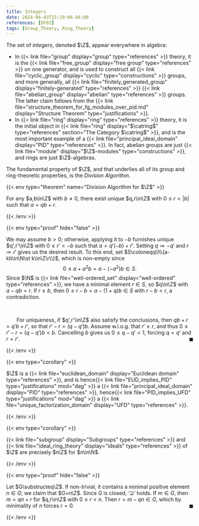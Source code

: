 ```yaml
---
title: Integers
date: 2024-06-03T15:19:04-04:00
references: [DF03]
tags: [Group_Theory, Ring_Theory]
---
```


The set of *integers*, denoted $\Z$, appear everywhere in algebra:
* In {{< link file="group" display="group" type="references" >}} theory, it is the {{< link file="free_group" display="free group" type="references" >}} on one generator, and is used to construct all {{< link file="cyclic_group" display="cyclic" type="constructions" >}} groups, and more generally, all {{< link file="finitely_generated_group" display="finitely-generated" type="references" >}} {{< link file="abelian_group" display="abelian" type="references" >}} groups. The latter claim follows from the {{< link file="structure_theorem_for_fg_modules_over_pid.md" display="Structure Theorem" type="justifications" >}}.
* In {{< link file="ring" display="ring" type="references" >}} theory, it is the initial object in {{< link file="ring" display="$\catring$" type="references" section="The Category $\catring$" >}}, and is the most important example of a {{< link file="principal_ideal_domain" display="PID" type="references" >}}. In fact, abelian groups are just {{< link file="module" display="$\Z$-modules" type="constructions" >}}, and rings are just $\Z$-algebras.

The fundamental property of $\Z$, and that underlies all of its group and ring-theoretic properties, is the *Division Algorithm*.

{{< env type="theorem" name="Division Algorithm for $\Z$" >}}

For any $a,b\in\Z$ with $b\neq0$, there exist unique $q,r\in\Z$ with $0\leq r<|b|$ such that $a=qb+r$.

{{< /env >}}

{{< env type="proof" hide="false" >}}

We may assume $b>0$; otherwise, applying it to $-b$ furnishes unique $q',r'\in\Z$ with $0\leq r'<-b$ such that $a=q'(-b)+r'$. Setting $q\coloneqq-q'$ and $r\coloneqq r'$ gives us the desired result. To this end, set $S\coloneqq\l\\{a-kb\in\N\st k\in\Z\r\\}$, which is non-empty since
$$\begin{equation}
    0\leq a+a^2b=a-(-a^2)b\in S.
\end{equation}$$
Since $\N$ is {{< link file="well-ordered_set" display="well-ordered" type="references" >}}, we have a minimal element $r\in S$, so $q\in\Z$ with $a-qb=r$. If $r\geq b$, then $0\leq r-b=a-(1+q)b\in S$ with $r-b<r$, a contradiction.

<br>

&emsp;&emsp;For uniqueness, if $q',r'\in\Z$ also satisfy the conclusions, then $qb+r=q'b+r'$, so that $r'-r=(q-q')b$. Assume w.l.o.g. that $r'\geq r$, and thus $0\leq r'-r=(q-q')b<b$. Cancelling $b$ gives us $0\leq q-q'<1$, forcing $q=q'$ and $r=r'$.<span style="float:right;">$\blacksquare$</span>

{{< /env >}}

{{< env type="corollary" >}}

$\Z$ is a {{< link file="euclidean_domain" display="Euclidean domain" type="references" >}}, and is hence{{< link file="EUD_implies_PID" type="justifications" mod="dag" >}} a {{< link file="principal_ideal_domain" display="PID" type="references" >}}, hence{{< link file="PID_implies_UFD" type="justifications" mod="dag" >}} a {{< link file="unique_factorization_domain" display="UFD" type="references" >}}.

{{< /env >}}

{{< env type="corollary" >}}

{{< link file="subgroup" display="Subgroups" type="references" >}} and {{< link file="ideal_ring_theory" display="ideals" type="references" >}} of $\Z$ are precisely $n\Z$ for $n\in\N$.

{{< /env >}}

{{< env type="proof" hide="false" >}}

Let $G\substructeq\Z$. If non-trivial, it contains a minimal positive element $n\in G$; we claim that $G=n\Z$. Since $G$ is closed, ‘$\supseteq$’ holds. If $m\in G$, then $m=qn+r$ for $q,r\in\Z$ with $0\leq r<n$. Then $r=m-qn\in G$, which by minimality of $n$ forces $r=0$.<span style="float:right;">$\blacksquare$</span>

{{< /env >}}

